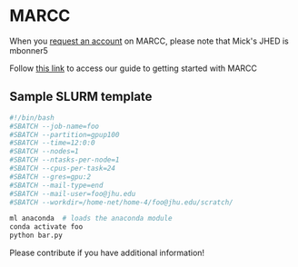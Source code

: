 # MARCC

When you [request an account](https://www.marcc.jhu.edu/request-access/request-an-account/) on MARCC, please note that Mick's JHED is mbonner5

Follow [this link](https://www.evernote.com/shard/s573/sh/117a7ca1-4af1-e68a-026f-b6512cafee55/7949a4dcde4d0a1318b914460c8e575a) to access our guide to getting started with MARCC

## Sample SLURM template

```bash
#!/bin/bash
#SBATCH --job-name=foo
#SBATCH --partition=gpup100
#SBATCH --time=12:0:0
#SBATCH --nodes=1
#SBATCH --ntasks-per-node=1
#SBATCH --cpus-per-task=24
#SBATCH --gres=gpu:2
#SBATCH --mail-type=end
#SBATCH --mail-user=foo@jhu.edu
#SBATCH --workdir=/home-net/home-4/foo@jhu.edu/scratch/

ml anaconda  # loads the anaconda module
conda activate foo
python bar.py
```

Please contribute if you have additional information!
